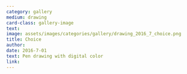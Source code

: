 ```yaml
---
category: gallery
medium: drawing
card-class: gallery-image
text:
image: assets/images/categories/gallery/drawing_2016_7_choice.png
title: Choice
author:
date: 2016-7-01
text: Pen drawing with digital color
link:
---
```

